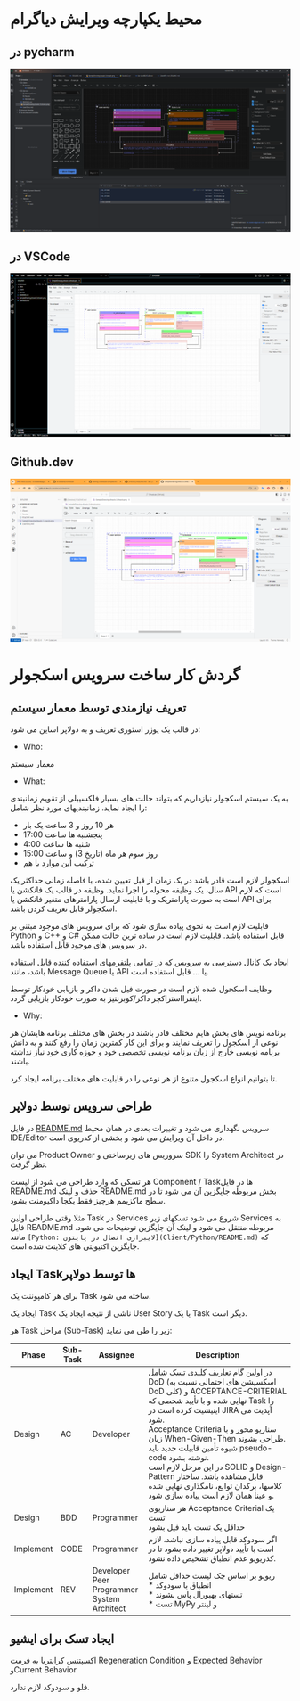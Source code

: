 # محیط یکپارچه ویرایش دیاگرام

## در pycharm

![](./image1.png)

## در VSCode

![](./image2.png)

## Github.dev

![](./image3.png)

# گردش کار ساخت سرویس اسکجولر

## تعریف نیازمندی توسط معمار سیستم

در قالب یک یوزر استوری تعریف و به دولاپر اساین می شود:

* Who:

معمار سیستم

* What:

به یک سیستم اسکجولر نیازداریم که بتواند حالت های بسیار فلکسیبلی از تقویم زمانبندی را ایجاد نماید. زمانبندیهای مورد نظر
شامل:

- هر 10 روز و 3 ساعت یک بار
- پنجشنبه ها ساعت 17:00
- شنبه ها ساعت 4:00
- روز سوم هر ماه (تاریخ 3) و ساعت 15:00
- ترکیب این موارد با هم

اسکجولر لازم است قادر باشد در یک زمان از قبل تعیین شده، با فاصله زمانی حداکثر یک سال، یک وظیفه محوله را اجرا نماید.
وظیفه در قالب یک فانکشن یا API است که لازم است به صورت پارامتریک و با قابلیت ارسال پارامترهای متغیر فانکشن یا API برای
اسکجولر قابل تعریف کردن باشد.

قابلیت لازم است به نحوی پیاده سازی شود که برای سرویس های موجود مبتنی بر Python و C++ و C# قابل استفاده باشد. قابلیت لازم
است در ساده ترین حالت ممکن در سرویس های موجود قابل استفاده باشد.

ایجاد یک کانال دسترسی به سرویس که در تمامی پلتفرمهای استفاده کننده قابل استفاده باشد، مانند Message Queue یا API یا ...
قابل استفاده است.

وظایف اسکجول شده لازم است در صورت فیل شدن داکر و بازیابی خودکار توسط اینفرااستراکچر داکر/کوبرنتیز به صورت خودکار بازیابی
گردد.

* Why:

برنامه نویس های بخش هایم مختلف قادر باشند در بخش های مختلف برنامه هایشان هر نوعی از اسکجول را تعریف نمایند و برای این
کار کمترین زمان را رفع کنند و به دانش برنامه نویسی خارج از زبان برنامه نویسی تخصصی خود و حوزه کاری خود نیاز نداشته
باشند.

تا بتوانیم انواع اسکجول متنوع از هر نوعی را در قابلیت های مختلف برنامه ایجاد کرد.


## طراحی سرویس توسط دولاپر

در فایل [README.md](https://github.com/b-raisdana/Schedular/blob/main/README.md) سرویس نگهداری می شود و تغییرات بعدی در همان محیط IDE/Editor در داخل آن ویرایش می شود و بخشی از کدریوی است.

می توان Product Owner سروریس های زیرساختی و SDK را  System Architect در نظر گرفت.

هر تسکی که وارد طراحی می شود از لیست Component / Taskها در فایل README.md حذف و لینک README.md بخش مربوطه جایگزین آن می شود تا در سطح ماکزیمم هرچیز فقط یکجا داکیومنت بشود.

مثلا وقتی طراحی اولین Task در Services شروع می شود تسکهای زیر Services به فایل README.md مربوطه منتقل می شود و لینک آن جایگزین توضیحات می شود. مانند ```[Python: لایبراری اتصال در پایتون](Client/Python/README.md)``` که جایگزین اکتیویتی های کلاینت شده است.

## ایجاد Taskها توسط دولاپر

برای هر کامپوننت یک Task ساخته می شود.

ایجاد یک Task ناشی از نتیجه ایجاد یک User Story یا یک Task دیگر است.

هر Task مراحل (Sub-Task) زیر را طی می نماید:

| Phase     | Sub-Task | Assignee                                         | Description                                                                                                                                                                                                                                                                                                                                                                                                                                                                |
|-----------|----------|--------------------------------------------------|----------------------------------------------------------------------------------------------------------------------------------------------------------------------------------------------------------------------------------------------------------------------------------------------------------------------------------------------------------------------------------------------------------------------------------------------------------------------------|
| Design    | AC       | Developer                                        | در اولین گام تعاریف کلیدی تسک شامل DoD (اسکسپشن های احتمالی نسبت به DoD کلی)  و ACCEPTANCE-CRITERIAL نهایی شده و با تأیید شخصی که Task را اینیشیت کرده است در JIRA آپدیت می شود. <br>Acceptance Criteria سناریو محور و با زبان When-Given-Then طراحی بشوند. <br>شیوه تأمین قابیلت جدید باید pseudo-code نوشته بشود. <br>در این مرحل لازم است SOLID و Design-Pattern قابل مشاهده باشد. ساختار کلاسها، برکدان توابع، نامگذاری نهایی شده و عینا همان لازم است پیاده سازی شود. |
| Design    | BDD      | Programmer                                       | هر سناریوی Acceptance Criterial یک تست <br> حداقل یک تست باید فیل بشود                                                                                                                                                                                                                                                                                                                                                                                                     |
| Implement | CODE     | Programmer                                       | اگر سودوکد قابل پیاده سازی نباشد، لازم است با تأیید دولاپر تغییر داده بشود تا در کدریویو عدم انطباق تشخیص داده نشود.                                                                                                                                                                                                                                                                                                                                                       |
| Implement | REV      | Developer<br>Peer Programmer<br>System Architect | ریویو بر اساس چک لیست حداقل شامل <br>* انطباق با سودوکد <br>* تستهای بهیورال پاس بشوند <br>* تست MyPy و لینتر                                                                                                                                                                                                                                                                                                                                                              |

## ایجاد تسک برای ایشیو

اکسپتنس کرایتریا به فرمت Regeneration Condition و Expected Behavior وCurrent Behavior

فلو و سودوکد لازم ندارد.
